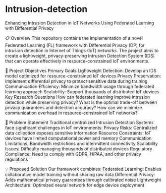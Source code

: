 # Intrusion-detection
Enhancing Intrusion Detection in IoT Networks Using Federated Learning with Differential Privacy

📋 Overview
This repository contains the implementation of a novel Federated Learning (FL) framework with Differential Privacy (DP) for intrusion detection in Internet of Things (IoT) networks. The project aims to create a lightweight, privacy-preserving Intrusion Detection System (IDS) that can operate effectively in resource-constrained IoT environments.

🎯 Project Objectives
Primary Goals
Lightweight Detection: Develop an IDS model optimized for resource-constrained IoT devices
Privacy Preservation: Implement differential privacy to protect sensitive data during training
Communication Efficiency: Minimize bandwidth usage through federated learning approach
Scalability: Support thousands of distributed IoT devices
Key Research Questions
How can federated learning improve intrusion detection while preserving privacy?
What is the optimal trade-off between privacy guarantees and detection accuracy?
How can we minimize communication overhead in resource-constrained IoT networks?

🚀 Problem Statement
Traditional centralized Intrusion Detection Systems face significant challenges in IoT environments:
Privacy Risks: Centralized data collection exposes sensitive information
Resource Constraints: IoT devices have limited computational power and memory
Communication Limitations: Bandwidth restrictions and intermittent connectivity
Scalability Issues: Difficulty managing thousands of distributed devices
Regulatory Compliance: Need to comply with GDPR, HIPAA, and other privacy regulations

💡 Proposed Solution
Our framework combines:
Federated Learning: Enables collaborative model training without sharing raw data
Differential Privacy: Adds mathematical privacy guarantees through calibrated noise
Lightweight Architecture: Optimized neural network for edge device deployment

